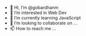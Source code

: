 - 👋 Hi, I’m @gobardhanm
- 👀 I’m interested in Web Dev
- 🌱 I’m currently learning JavaScript
- 💞️ I’m looking to collaborate on ...
- 📫 How to reach me ...

<!---
gobardhanm/gobardhanm is a ✨ special ✨ repository because its `README.md` (this file) appears on your GitHub profile.
You can click the Preview link to take a look at your changes.
--->
